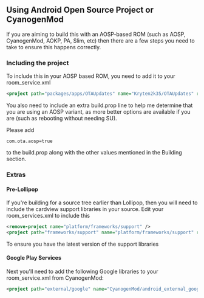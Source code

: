 ## Using Android Open Source Project or CyanogenMod

If you are aiming to build this with an AOSP-based ROM (such as AOSP, CyanogenMod, AOKP, PA, Slim, etc) then there are a few steps you need to take to ensure this happens correctly.

### Including the project

To include this in your AOSP based ROM, you need to add it to your room_service.xml

```XML
<project path="packages/apps/OTAUpdates" name="Kryten2k35/OTAUpdates" revision="stable" />
```

You also need to include an extra build.prop line to help me determine that you are using an AOSP variant, as more better options are available if you are (such as rebooting without needing SU).

Please add
```shell
com.ota.aosp=true
```
to the build.prop along with the other values mentioned in the Building section.

### Extras

#### Pre-Lollipop

If you're building for a source tree earlier than Lollipop, then you will need to include the cardview support libraries in your source. Edit your room_services.xml to include this

```XML
<remove-project name="platform/frameworks/support" />
<project path="frameworks/support" name="platform/frameworks/support" revision="android-5.1.0_r1" />
```

To ensure you have the latest version of the support libraries

#### Google Play Services

Next you'll need to add the following Google libraries to your room_service.xml from CyanogenMod:

```XML
<project path="external/google" name="CyanogenMod/android_external_google" revision="cm-12.0" />
```
